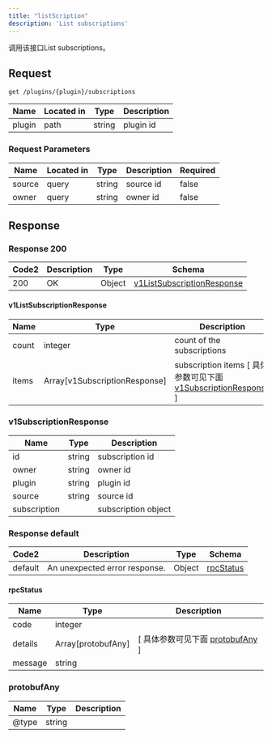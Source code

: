 ```yaml
---
title: "listScription"
description: 'List subscriptions'
---
```



调用该接口List subscriptions。

## Request

```
get /plugins/{plugin}/subscriptions
```

| Name | Located in | Type | Description | 
| ---- | ---------- | ----------- | ----------- | 
| plugin | path | string | plugin id |  

### Request Parameters

| Name | Located in | Type | Description |  Required |
| ---- | ---------- | ----------- | ----------- |  ---- |
| source | query | string | source id |  false |
| owner | query | string | owner id |  false |

## Response

### Response  200

| Code2 | Description | Type | Schema |
| ---- | ----------- | ------ | ------ |
| 200 | OK | Object | [v1ListSubscriptionResponse](#v1ListSubscriptionResponse) |

#### v1ListSubscriptionResponse

| Name | Type | Description | 
| ---- | ---- | ----------- |     
| count | integer | count of the subscriptions |          
| items | Array[v1SubscriptionResponse] | subscription items [ 具体参数可见下面 [v1SubscriptionResponse](#v1SubscriptionResponse) ] |    

### v1SubscriptionResponse

| Name | Type | Description | 
| ---- | ---- | ----------- |     
| id | string | subscription id |      
| owner | string | owner id |      
| plugin | string | plugin id |      
| source | string | source id |      
| subscription |  | subscription object |   

### Response  default

| Code2 | Description | Type | Schema |
| ---- | ----------- | ------ | ------ |
| default | An unexpected error response. | Object | [rpcStatus](#rpcStatus) |

#### rpcStatus

| Name | Type | Description | 
| ---- | ---- | ----------- |     
| code | integer |  |          
| details | Array[protobufAny] |  [ 具体参数可见下面 [protobufAny](#protobufAny) ] |       
| message | string |  |   

### protobufAny

| Name | Type | Description | 
| ---- | ---- | ----------- |     
| @type | string |  |   


  
     
 
 


          
     
   
     
 
 


 


